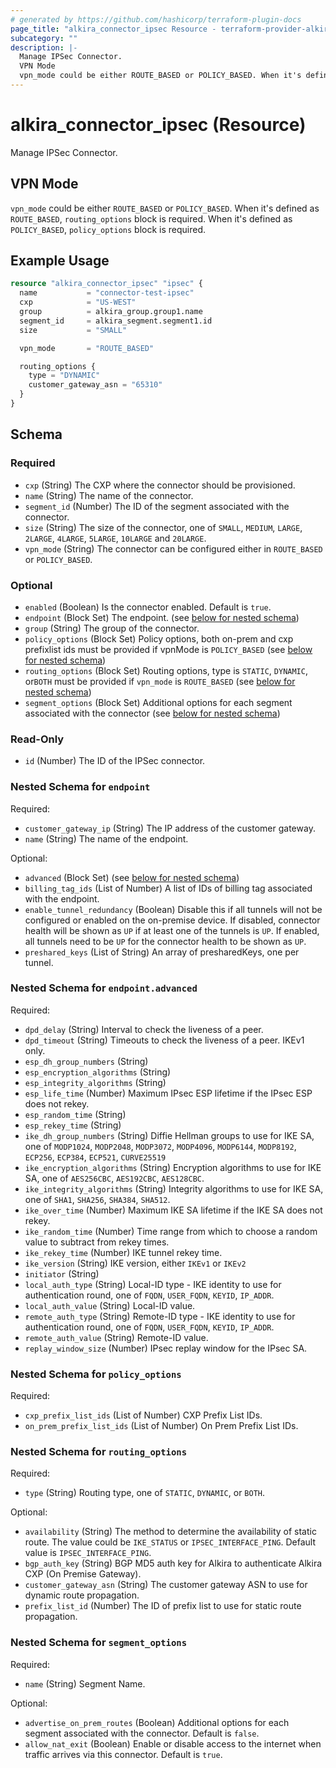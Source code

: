 ```yaml
---
# generated by https://github.com/hashicorp/terraform-plugin-docs
page_title: "alkira_connector_ipsec Resource - terraform-provider-alkira"
subcategory: ""
description: |-
  Manage IPSec Connector.
  VPN Mode
  vpn_mode could be either ROUTE_BASED or POLICY_BASED. When it's defined as ROUTE_BASED, routing_options block is required. When it's defined as POLICY_BASED, policy_options block is required.
---
```


# alkira_connector_ipsec (Resource)

Manage IPSec Connector.



## VPN Mode

`vpn_mode` could be either `ROUTE_BASED` or `POLICY_BASED`. When it's defined as `ROUTE_BASED`, `routing_options` block is required. When it's defined as `POLICY_BASED`, `policy_options` block is required.

## Example Usage

```terraform
resource "alkira_connector_ipsec" "ipsec" {
  name           = "connector-test-ipsec"
  cxp            = "US-WEST"
  group          = alkira_group.group1.name
  segment_id     = alkira_segment.segment1.id
  size           = "SMALL"

  vpn_mode       = "ROUTE_BASED"

  routing_options {
    type = "DYNAMIC"
    customer_gateway_asn = "65310"
  }
}
```

<!-- schema generated by tfplugindocs -->
## Schema

### Required

- `cxp` (String) The CXP where the connector should be provisioned.
- `name` (String) The name of the connector.
- `segment_id` (Number) The ID of the segment associated with the connector.
- `size` (String) The size of the connector, one of `SMALL`, `MEDIUM`, `LARGE`, `2LARGE`, `4LARGE`, `5LARGE`, `10LARGE` and `20LARGE`.
- `vpn_mode` (String) The connector can be configured either in `ROUTE_BASED` or `POLICY_BASED`.

### Optional

- `enabled` (Boolean) Is the connector enabled. Default is `true`.
- `endpoint` (Block Set) The endpoint. (see [below for nested schema](#nestedblock--endpoint))
- `group` (String) The group of the connector.
- `policy_options` (Block Set) Policy options, both on-prem and cxp prefixlist ids must be provided if vpnMode is `POLICY_BASED` (see [below for nested schema](#nestedblock--policy_options))
- `routing_options` (Block Set) Routing options, type is `STATIC`, `DYNAMIC`, or`BOTH` must be provided if `vpn_mode` is `ROUTE_BASED` (see [below for nested schema](#nestedblock--routing_options))
- `segment_options` (Block Set) Additional options for each segment associated with the connector (see [below for nested schema](#nestedblock--segment_options))

### Read-Only

- `id` (Number) The ID of the IPSec connector.

<a id="nestedblock--endpoint"></a>
### Nested Schema for `endpoint`

Required:

- `customer_gateway_ip` (String) The IP address of the customer gateway.
- `name` (String) The name of the endpoint.

Optional:

- `advanced` (Block Set) (see [below for nested schema](#nestedblock--endpoint--advanced))
- `billing_tag_ids` (List of Number) A list of IDs of billing tag associated with the endpoint.
- `enable_tunnel_redundancy` (Boolean) Disable this if all tunnels will not be configured or enabled on the on-premise device. If disabled, connector health will be shown as `UP` if at least one of the tunnels is `UP`. If enabled, all tunnels need to be `UP` for the connector health to be shown as `UP`.
- `preshared_keys` (List of String) An array of presharedKeys, one per tunnel.

<a id="nestedblock--endpoint--advanced"></a>
### Nested Schema for `endpoint.advanced`

Required:

- `dpd_delay` (String) Interval to check the liveness of a peer.
- `dpd_timeout` (String) Timeouts to check the liveness of a peer. IKEv1 only.
- `esp_dh_group_numbers` (String)
- `esp_encryption_algorithms` (String)
- `esp_integrity_algorithms` (String)
- `esp_life_time` (Number) Maximum IPsec ESP lifetime if the IPsec ESP does not rekey.
- `esp_random_time` (String)
- `esp_rekey_time` (String)
- `ike_dh_group_numbers` (String) Diffie Hellman groups to use for IKE SA, one of `MODP1024`, `MODP2048`, `MODP3072`, `MODP4096`, `MODP6144`, `MODP8192`, `ECP256`, `ECP384`, `ECP521`, `CURVE25519`
- `ike_encryption_algorithms` (String) Encryption algorithms to use for IKE SA, one of `AES256CBC`, `AES192CBC`, `AES128CBC`.
- `ike_integrity_algorithms` (String) Integrity algorithms to use for IKE SA, one of `SHA1`, `SHA256`, `SHA384`, `SHA512`.
- `ike_over_time` (Number) Maximum IKE SA lifetime if the IKE SA does not rekey.
- `ike_random_time` (Number) Time range from which to choose a random value to subtract from rekey times.
- `ike_rekey_time` (Number) IKE tunnel rekey time.
- `ike_version` (String) IKE version, either `IKEv1` or `IKEv2`
- `initiator` (String)
- `local_auth_type` (String) Local-ID type - IKE identity to use for authentication round, one of `FQDN`, `USER_FQDN`, `KEYID`, `IP_ADDR`.
- `local_auth_value` (String) Local-ID value.
- `remote_auth_type` (String) Remote-ID type - IKE identity to use for authentication round, one of `FQDN`, `USER_FQDN`, `KEYID`, `IP_ADDR`.
- `remote_auth_value` (String) Remote-ID value.
- `replay_window_size` (Number) IPsec replay window for the IPsec SA.



<a id="nestedblock--policy_options"></a>
### Nested Schema for `policy_options`

Required:

- `cxp_prefix_list_ids` (List of Number) CXP Prefix List IDs.
- `on_prem_prefix_list_ids` (List of Number) On Prem Prefix List IDs.


<a id="nestedblock--routing_options"></a>
### Nested Schema for `routing_options`

Required:

- `type` (String) Routing type, one of `STATIC`, `DYNAMIC`, or `BOTH`.

Optional:

- `availability` (String) The method to determine the availability of static route. The value could be `IKE_STATUS` or `IPSEC_INTERFACE_PING`. Default value is `IPSEC_INTERFACE_PING`.
- `bgp_auth_key` (String) BGP MD5 auth key for Alkira to authenticate Alkira CXP (On Premise Gateway).
- `customer_gateway_asn` (String) The customer gateway ASN to use for dynamic route propagation.
- `prefix_list_id` (Number) The ID of prefix list to use for static route propagation.


<a id="nestedblock--segment_options"></a>
### Nested Schema for `segment_options`

Required:

- `name` (String) Segment Name.

Optional:

- `advertise_on_prem_routes` (Boolean) Additional options for each segment associated with the connector. Default is `false`.
- `allow_nat_exit` (Boolean) Enable or disable access to the internet when traffic arrives via this connector. Default is `true`.


